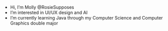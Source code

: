 - Hi, I’m Molly @RosieSupposes
- I’m interested in UI/UX design and AI
- I’m currently learning Java through my Computer Science and Computer Graphics double major

<!---
RosieSupposes/RosieSupposes is a ✨ special ✨ repository because its `README.md` (this file) appears on your GitHub profile.
You can click the Preview link to take a look at your changes.
--->
